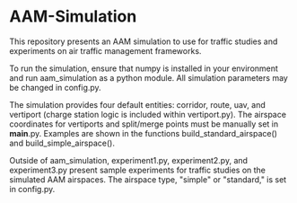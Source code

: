 # AAM-Simulation

This repository presents an AAM simulation to use for traffic studies and experiments on air traffic management frameworks. 

To run the simulation, ensure that numpy is installed in your environment and run aam_simulation as a python module. All simulation parameters may be changed in config.py. 

The simulation provides four default entities: corridor, route, uav, and vertiport (charge station logic is included within vertiport.py). The airspace coordinates for vertiports and split/merge points must be manually set in __main__.py. Examples are shown in the functions build_standard_airspace() and build_simple_airspace(). 

Outside of aam_simulation, experiment1.py, experiment2.py, and experiment3.py present sample experiments for traffic studies on the simulated AAM airspaces. The airspace type, "simple" or "standard," is set in config.py.
